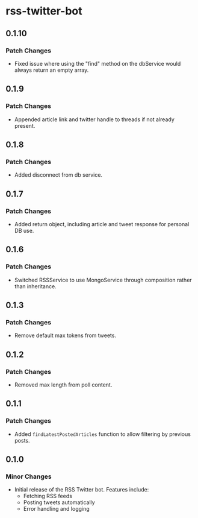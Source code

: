 # rss-twitter-bot

## 0.1.10

### Patch Changes

- Fixed issue where using the "find" method on the dbService would always return an empty array.

## 0.1.9

### Patch Changes

- Appended article link and twitter handle to threads if not already present.

## 0.1.8

### Patch Changes

- Added disconnect from db service.

## 0.1.7

### Patch Changes

- Added return object, including article and tweet response for personal DB use.

## 0.1.6

### Patch Changes

- Switched RSSService to use MongoService through composition rather than inheritance.

## 0.1.3

### Patch Changes

- Remove default max tokens from tweets.

## 0.1.2

### Patch Changes

- Removed max length from poll content.

## 0.1.1

### Patch Changes

- Added `findLatestPostedArticles` function to allow filtering by previous posts.

## 0.1.0

### Minor Changes

- Initial release of the RSS Twitter bot. Features include:
  - Fetching RSS feeds
  - Posting tweets automatically
  - Error handling and logging
